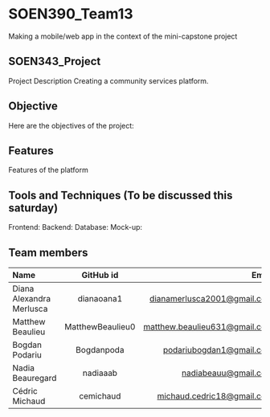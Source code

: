 # SOEN390_Team13
Making a mobile/web app in the context of the mini-capstone project

## SOEN343_Project
Project Description
Creating a community services platform.

## Objective
Here are the objectives of the project:

## Features
Features of the platform

## Tools and Techniques (To be discussed this saturday)
Frontend:
Backend: 
Database:
Mock-up: 

## Team members
| Name                     |      GitHub id   |                         Email |
| :----------------------- | :--------------: | ----------------------------: |
Diana Alexandra Merlusca|	dianaoana1|	dianamerlusca2001@gmail.com
Matthew Beaulieu|	MatthewBeaulieu0|	matthew.beaulieu631@gmail.com
Bogdan Podariu|	Bogdanpoda|	podariubogdan1@gmail.com
Nadia Beauregard|	nadiaaab|	nadiabeauu@gmail.com
Cédric Michaud	|cemichaud|	michaud.cedric18@gmail.com
